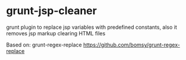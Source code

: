 # grunt-jsp-cleaner

grunt plugin to replace jsp variables with predefined constants, also it removes jsp markup clearing HTML files

Based on:
grunt-regex-replace
https://github.com/bomsy/grunt-regex-replace


